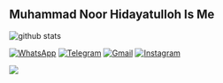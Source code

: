 
## Muhammad Noor Hidayatulloh Is Me

![github stats](https://github-readme-stats.vercel.app/api?username=DarkLocuts&show_icons=true&theme=transparent&include_all_commits=true)

[![WhatsApp](https://img.shields.io/badge/WhatsApp-25D366?style=for-the-badge&logo=whatsapp&logoColor=white)](https://wa.me/6281456140392)
[![Telegram](https://img.shields.io/badge/Telegram-26A5E4?style=for-the-badge&logo=telegram&logoColor=white)](https://www.t.me/darklocuts)
[![Gmail](https://img.shields.io/badge/Gmail-EA4335?style=for-the-badge&logo=gmail&logoColor=white)](mailto:muhammadnoorhidayatulloh@gmail.com.com?subject=github_message)
[![Instagram](https://img.shields.io/badge/Instagram-CA377D?style=for-the-badge&logo=instagram&logoColor=white)](https://www.instagram.com/nr_hda0?r=nametag)

![](https://komarev.com/ghpvc/?username=DarkLocuts&color=green&label=Views)
